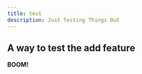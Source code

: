 ```yaml
---
title: test
description: Just Testing Things Out
---
```

## A way to test the add feature



**BOOM!**